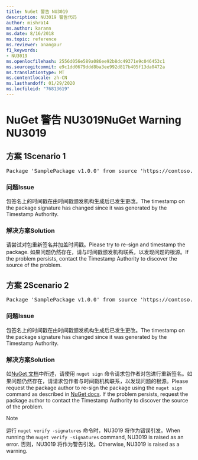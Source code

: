 ```yaml
---
title: NuGet 警告 NU3019
description: NU3019 警告代码
author: mishra14
ms.author: karann
ms.date: 8/16/2018
ms.topic: reference
ms.reviewer: anangaur
f1_keywords:
- NU3019
ms.openlocfilehash: 2556d056e589a086ee92b8dc49371e9c046453c1
ms.sourcegitcommit: e9c1dd0679ddd8ba3ee992d817b405f13da0472a
ms.translationtype: MT
ms.contentlocale: zh-CN
ms.lasthandoff: 01/29/2020
ms.locfileid: "76813619"
---
```

# <a name="nuget-warning-nu3019"></a><span data-ttu-id="adc16-103">NuGet 警告 NU3019</span><span class="sxs-lookup"><span data-stu-id="adc16-103">NuGet Warning NU3019</span></span>

## <a name="scenario-1"></a><span data-ttu-id="adc16-104">方案 1</span><span class="sxs-lookup"><span data-stu-id="adc16-104">Scenario 1</span></span>

<pre>Package 'SamplePackage v1.0.0' from source 'https://contoso.com/index.json': The timestamp integrity check failed.</pre>

### <a name="issue"></a><span data-ttu-id="adc16-105">问题</span><span class="sxs-lookup"><span data-stu-id="adc16-105">Issue</span></span>

<span data-ttu-id="adc16-106">包签名上的时间戳在由时间戳颁发机构生成后已发生更改。</span><span class="sxs-lookup"><span data-stu-id="adc16-106">The timestamp on the package signature has changed since it was generated by the Timestamp Authority.</span></span>


### <a name="solution"></a><span data-ttu-id="adc16-107">解决方案</span><span class="sxs-lookup"><span data-stu-id="adc16-107">Solution</span></span>

<span data-ttu-id="adc16-108">请尝试对包重新签名并加盖时间戳。</span><span class="sxs-lookup"><span data-stu-id="adc16-108">Please try to re-sign and timestamp the package.</span></span> <span data-ttu-id="adc16-109">如果问题仍然存在，请与时间戳颁发机构联系，以发现问题的根源。</span><span class="sxs-lookup"><span data-stu-id="adc16-109">If the problem persists, contact the Timestamp Authority to discover the source of the problem.</span></span>



## <a name="scenario-2"></a><span data-ttu-id="adc16-110">方案 2</span><span class="sxs-lookup"><span data-stu-id="adc16-110">Scenario 2</span></span>

<pre>Package 'SamplePackage v1.0.0' from source 'https://contoso.com/index.json': The primary signature's timestamp integrity check failed.</pre>

### <a name="issue"></a><span data-ttu-id="adc16-111">问题</span><span class="sxs-lookup"><span data-stu-id="adc16-111">Issue</span></span>

<span data-ttu-id="adc16-112">包签名上的时间戳在由时间戳颁发机构生成后已发生更改。</span><span class="sxs-lookup"><span data-stu-id="adc16-112">The timestamp on the package signature has changed since it was generated by the Timestamp Authority.</span></span>


### <a name="solution"></a><span data-ttu-id="adc16-113">解决方案</span><span class="sxs-lookup"><span data-stu-id="adc16-113">Solution</span></span>

<span data-ttu-id="adc16-114">如[NuGet 文档](../../create-packages/sign-a-package.md)中所述，请使用 `nuget sign` 命令请求包作者对包进行重新签名。如果问题仍然存在，请请求包作者与时间戳机构联系，以发现问题的根源。</span><span class="sxs-lookup"><span data-stu-id="adc16-114">Please request the package author to re-sign the package using the `nuget sign` command as described in [NuGet docs](../../create-packages/sign-a-package.md). If the problem persists, request the package author to contact the Timestamp Authority to discover the source of the problem.</span></span>


> [!Note]
> <span data-ttu-id="adc16-115">运行 `nuget verify -signatures` 命令时，NU3019 将作为错误引发。</span><span class="sxs-lookup"><span data-stu-id="adc16-115">When running the `nuget verify -signatures` command, NU3019 is raised as an error.</span></span> <span data-ttu-id="adc16-116">否则，NU3019 将作为警告引发。</span><span class="sxs-lookup"><span data-stu-id="adc16-116">Otherwise, NU3019 is raised as a warning.</span></span>
